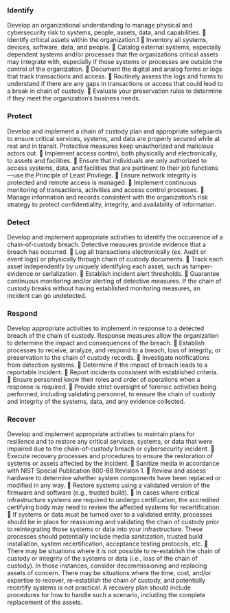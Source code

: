 ### Identify
Develop an organizational understanding to manage physical and cybersecurity risk to systems, people, assets, data, and
capabilities.
 Identify critical assets within the organization.1
 Inventory all systems, devices, software, data, and people.
 Catalog external systems, especially dependent systems and/or processes that the organizations critical assets may
integrate with, especially if those systems or processes are outside the control of the organization.
 Document the digital and analog forms or logs that track transactions and access.
 Routinely assess the logs and forms to understand if there are any gaps in transactions or access that could lead to a
break in chain of custody.
 Evaluate your preservation rules to determine if they meet the organization’s business needs.

### Protect
Develop and implement a chain of custody plan and appropriate safeguards to ensure critical services, systems, and data
are properly secured while at rest and in transit. Protective measures keep unauthorized and malicious actors out.
 Implement access control, both physically and electronically, to assets and facilities.
 Ensure that individuals are only authorized to access systems, data, and facilities that are pertinent to their job
functions—use the Principle of Least Privilege.
 Ensure network integrity is protected and remote access is managed.
 Implement continuous monitoring of transactions, activities and access control processes.
 Manage information and records consistent with the organization’s risk strategy to protect confidentiality, integrity,
and availability of information.

### Detect
Develop and implement appropriate activities to identify the occurrence of a chain-of-custody breach. Detective measures
provide evidence that a breach has occurred.
 Log all transactions electronically (ex. Audit or event logs) or physically through chain of custody documents.
 Track each asset independently by uniquely identifying each asset, such as tamper-evidence or serialization.
 Establish incident alert thresholds.
 Guarantee continuous monitoring and/or alerting of detective measures. If the chain of custody breaks without
having established monitoring measures, an incident can go undetected.

### Respond
Develop appropriate activities to implement in response to a detected breach of the chain of custody. Response
measures allow the organization to determine the impact and consequences of the breach.
 Establish processes to receive, analyze, and respond to a breach, loss of integrity, or preservation to the chain of
custody records.
 Investigate notifications from detection systems.
 Determine if the impact of breach leads to a reportable incident.
 Report incidents consistent with established criteria.
 Ensure personnel know their roles and order of operations when a response is required.
 Provide strict oversight of forensic activities being performed, including validating personnel, to ensure the chain of
custody and integrity of the systems, data, and any evidence collected.

### Recover
Develop and implement appropriate activities to maintain plans for resilience and to restore any critical services, systems,
or data that were impaired due to the chain-of-custody breach or cybersecurity incident.
 Execute recovery processes and procedures to ensure the restoration of systems or assets affected by the incident.
 Sanitize media in accordance with NIST Special Publication 800-88 Revision 1.
 Review and assess hardware to determine whether system components have been replaced or modified in any way.
 Restore systems using a validated version of the firmware and software (e.g., trusted build).
 In cases where critical infrastructure systems are required to undergo certification, the accredited certifying body may
need to review the affected systems for recertification.
 If systems or data must be turned over to a validated entity, processes should be in place for reassuming and
validating the chain of custody prior to reintegrating those systems or data into your infrastructure. These processes
should potentially include media sanitization, trusted build installation, system recertification, acceptance testing
protocols, etc.
 There may be situations where it is not possible to re-establish the chain of custody or integrity of the systems or data
(i.e., loss of the chain of custody). In those instances, consider decommissioning and replacing assets of concern.
There may be situations where the time, cost, and/or expertise to recover, re-establish the chain of custody, and
potentially recertify systems is not practical.  A recovery plan should include procedures for how to handle such a
scenario, including the complete replacement of the assets. 
